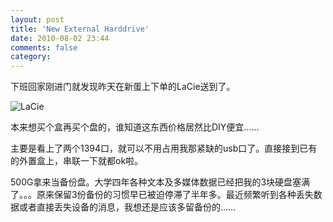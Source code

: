 ```yaml
---
layout: post
title: 'New External Harddrive'
date: 2010-08-02 23:44
comments: false
category: 
---
```

    

下班回家刚进门就发现昨天在新蛋上下单的LaCie送到了。

![LaCie](https://lh6faa.bay.livefilestore.com/y1mKAiFXD9TClM3JoyUlyB0BNGn-Iyt6NssTF8c7qEersGHfMucjQ5ceAvTrCgTMw6R37bX0edHXC8NznQwaaS3FKs2h2_1ka5F6W1i4ogM_CASVscsC4kS8fWrzqDBeEjsK2sO_v9egogTRZ_f4IvKyA/LaCie[74].jpg?download&psid=1) 

本来想买个盒再买个盘的，谁知道这东西价格居然比DIY便宜……

主要是看上了两个1394口，就可以不用占用我那紧缺的usb口了。直接接到已有的外置盒上，串联一下就都ok啦。

500G拿来当备份盘。大学四年各种文本及多媒体数据已经把我的3块硬盘塞满了。。。原来保留3份备份的习惯早已被迫停滞了半年多。最近频繁听到各种丢失数据或者直接丢失设备的消息，我想还是应该多留备份的……
